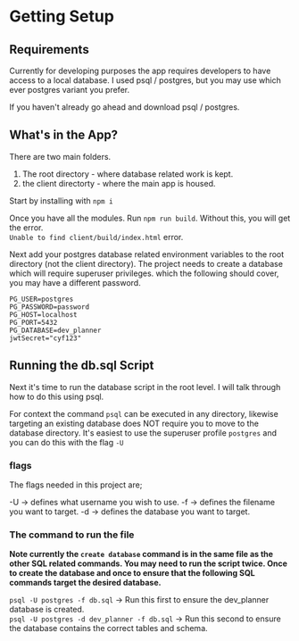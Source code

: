 # Getting Setup

## Requirements

Currently for developing purposes the app requires developers to have access to a local database. 
I used psql / postgres, but you may use which ever postgres variant you prefer.

If you haven't already go ahead and download psql / postgres.

## What's in the App?

There are two main folders.

1. The root directory - where database related work is kept.
2. the client directorty - where the main app is housed.

Start by installing with `npm i`

Once you have all the modules. Run `npm run build`. Without this, you will get the error.  
`Unable to find client/build/index.html` error.

Next add your postgres database related environment variables to the root directory (not the client directory). The project needs to create a database which will require superuser privileges. which the following should cover, you may have a different password.

```
PG_USER=postgres
PG_PASSWORD=password
PG_HOST=localhost
PG_PORT=5432
PG_DATABASE=dev_planner
jwtSecret="cyf123"
```

## Running the db.sql Script

Next it's time to run the database script in the root level. I will talk through how to do this using psql.

For context the command `psql` can be executed in any directory, likewise targeting an existing database does NOT require you to move to the database directory. It's easiest to use the superuser profile `postgres` and you can do this with the flag `-U`

### flags

The flags needed in this project are;

-U -> defines what username you wish to use.
-f -> defines the filename you want to target.
-d -> defines the database you want to target.

### The command to run the file

**Note currently the `create database` command is in the same file as the other SQL related commands. You may need to run the script twice. Once to create the database and once to ensure that the following SQL commands target the desired database.**

`psql -U postgres -f db.sql` -> Run this first to ensure the dev_planner database is created.  
`psql -U postgres -d dev_planner -f db.sql` -> Run this second to ensure the database contains the correct tables and schema.
